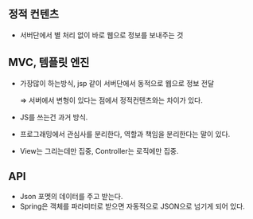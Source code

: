 ## 정적 컨텐츠

- 서버단에서 별 처리 없이 바로 웹으로 정보를 보내주는 것

  

## MVC, 템플릿 엔진

- 가장많이 하는방식, jsp 같이 서버단에서 동적으로 웹으로 정보 전달
    
    ⇒ 서버에서 변형이 있다는 점에서 정적컨텐츠와는 차이가 있다.
    
- JS를 쓰는건 과거 방식.
- 프로그래밍에서 관심사를 분리한다, 역할과 책임을 분리한다는 말이 있다.
- View는 그리는데만 집중, Controller는 로직에만 집중.

## API

- Json 포멧의 데이터를 주고 받는다.
- Spring은 객체를 파라미터로 받으면 자동적으로 JSON으로 넘기게 되어 있다.
